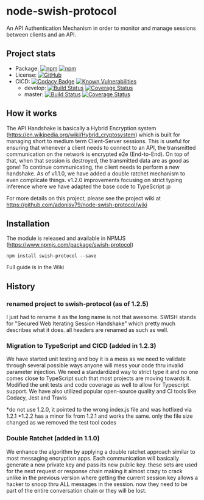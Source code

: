 # node-swish-protocol
An API Authentication Mechanism in order to monitor and manage sessions between clients and an API.

## Project stats
* Package: [![npm](https://img.shields.io/npm/v/node-swish-protocol.svg)](https://www.npmjs.com/package/node-swish-protocol) [![npm](https://img.shields.io/npm/dm/node-swish-protocol.svg)](https://www.npmjs.com/package/node-swish-protocol)
* License: [![GitHub](https://img.shields.io/github/license/adonisv79/node-swish-protocol.svg)](https://github.com/adonisv79/node-swish-protocol/blob/master/LICENSE)
* CICD: [![Codacy Badge](https://api.codacy.com/project/badge/Grade/3709f3ab3b0c4380b5a41e010e8628c0)](https://www.codacy.com/app/adonisv79/node-swish-protocol?utm_source=github.com&amp;utm_medium=referral&amp;utm_content=adonisv79/node-swish-protocol&amp;utm_campaign=Badge_Grade) [![Known Vulnerabilities](https://snyk.io/test/github/adonisv79/node-swish-protocol/badge.svg)](https://snyk.io/test/github/adonisv79/node-swish-protocol)
  * develop: [![Build Status](https://travis-ci.org/adonisv79/node-swish-protocol.svg?branch=develop)](https://travis-ci.org/adonisv79/node-swish-protocol) [![Coverage Status](https://coveralls.io/repos/github/adonisv79/node-swish-protocol/badge.svg?branch=develop)](https://coveralls.io/github/adonisv79/node-swish-protocol?branch=develop)
  * master: [![Build Status](https://travis-ci.org/adonisv79/node-swish-protocol.svg?branch=master)](https://travis-ci.org/adonisv79/node-swish-protocol) [![Coverage Status](https://coveralls.io/repos/github/adonisv79/node-swish-protocol/badge.svg)](https://coveralls.io/github/adonisv79/node-swish-protocol)

## How it works
The API Handshake is basically a Hybrid Encryption system (https://en.wikipedia.org/wiki/Hybrid_cryptosystem) which is built for managing short to medium term Client-Server sessions. This is useful for ensuring that whenever a client needs to connect to an API, the transmitted communication on the network is encrypted e2e (End-to-End). On top of that, when that session is destroyed, the transmitted data are as good as gone! To continue communicating, the client needs to perform a new handshake. As of v1.1.0, we have added a double ratchet mechanism to even complicate things. v1.2.0 improvements focusing on strict typing inference where we have adapted the base code to TypeScript :p

For more details on this project, please see the project wiki at https://github.com/adonisv79/node-swish-protocol/wiki

## Installation
The module is released and available in NPMJS (https://www.npmjs.com/package/swish-protocol) 
```
npm install swish-protocol --save
```

Full guide is in the Wiki

## History
### renamed project to swish-protocol (as of 1.2.5)
I just had to rename it as the long name is not that awesome. SWISH stands for "Secured Web Iterating Session Handshake" which pretty much describes what it does. all headers are renamed as such as well.

### Migration to TypeScript and CICD (added in 1.2.3)
We have started unit testing and boy it is a mess as we need to validate through several possible ways anyone will mess your code thru invalid parameter injection. We need a standardized way to strict type it and no one comes close to TypeScript such that most projects are moving towards it. Modified the unit tests and code coverage as well to allow for Typescript support. We have also utilized popular open-source quality and CI tools like Codacy, Jest and Travis

*do not use 1.2.0, it pointed to the wrong index.js file and was hotfixed via 1.2.1 
*1.2.2 has a minor fix from 1.2.1 and works the same. only the file size changed as we removed the test tool codes

### Double Ratchet (added in 1.1.0)
We enhance the algorithm by applying a double ratchet approach similar to most messaging encryption apps. Each communication will basically generate a new private key and pass its new public key. these sets are used for the next request or response chain making it almost crazy to crack unlike in the previous version where getting the current session key allows a hacker to snoop thru ALL messages in the session. now they need to be part of the entire conversation chain or they will be lost.
